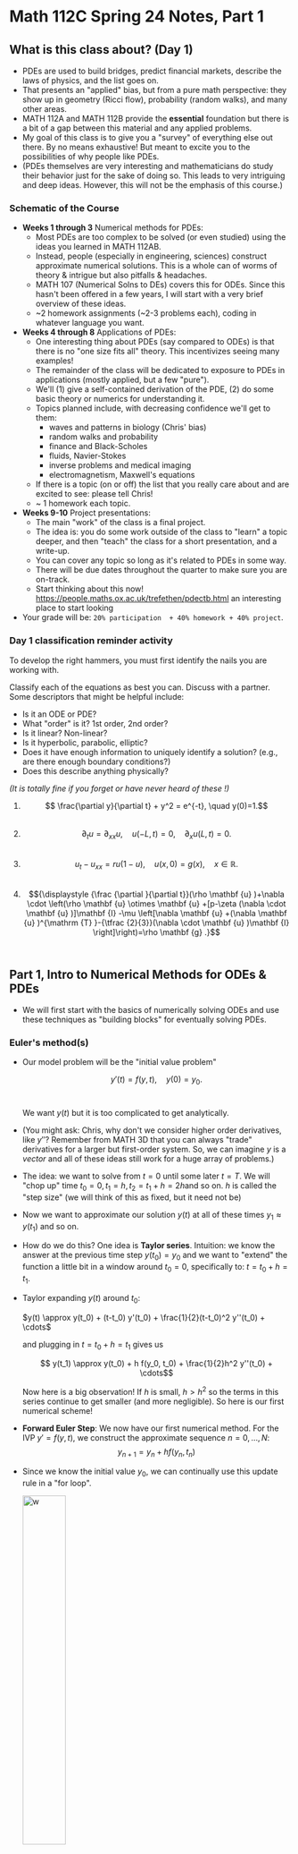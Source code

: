 # Math 112C Spring 24 Notes, Part 1

## What is this class about? (Day 1)

- PDEs are used to build bridges, predict financial markets, describe the laws of physics, and the list goes on. 
- That presents an "applied" bias, but from a pure math perspective: they show up in geometry (Ricci flow), probability (random walks), and many other areas.
- MATH 112A and MATH 112B provide the **essential** foundation but there is a bit of a gap between this material and any applied problems.
- My goal of this class is to give you a "survey" of everything else out there. By no means exhaustive! But meant to excite you to the possibilities of why people like PDEs.
- (PDEs themselves are very interesting and mathematicians do study their behavior just for the sake of doing so. This leads to very intriguing and deep ideas. However, this will not be the emphasis of this course.)

###  Schematic of the Course

- **Weeks 1 through 3** Numerical methods for PDEs: 
  - Most PDEs are too complex to be solved (or even studied) using the ideas you learned in MATH 112AB. 
  - Instead, people (especially in engineering, sciences) construct approximate numerical solutions. This is a whole can of worms of theory & intrigue but also pitfalls & headaches.
  - MATH 107 (Numerical Solns to DEs) covers this for ODEs. Since this hasn't been offered in a few years, I will start with a very brief overview of these ideas. 
  - ~2 homework assignments (~2-3 problems each), coding in whatever language you want. 
- **Weeks 4 through 8** Applications of PDEs:
  - One interesting thing about PDEs (say compared to ODEs) is that there is no "one size fits all" theory. This incentivizes seeing many examples! 
  - The remainder of the class will be dedicated to exposure to PDEs in applications (mostly applied, but a few "pure"). 
  - We'll (1) give a self-contained derivation of the PDE, (2) do some basic theory or numerics for understanding it.
  - Topics planned include, with decreasing confidence we'll get to them:
    - waves and patterns in biology (Chris' bias)
    - random walks and probability
    - finance and Black-Scholes 
    - fluids, Navier-Stokes
    - inverse problems and medical imaging
    - electromagnetism, Maxwell's equations
  - If there is a topic (on or off) the list that you really care about and are excited to see: please tell Chris! 
  - ~ 1 homework each topic. 
- **Weeks 9-10** Project presentations:
  - The main "work" of the class is a final project. 
  - The idea is: you do some work outside of the class to "learn" a topic deeper, and then "teach" the class for a short presentation, and a write-up.
  - You can cover any topic so long as it's related to PDEs in some way.
  - There will be due dates throughout the quarter to make sure you are on-track.
  - Start thinking about this now! https://people.maths.ox.ac.uk/trefethen/pdectb.html an interesting place to start looking 
- Your grade will be: `20% participation  + 40% homework + 40% project`. 

### Day 1 classification reminder activity

To develop the right hammers, you must first identify the nails you are working with. 

Classify each of the equations as best you can. Discuss with a partner. Some descriptors that might be helpful include: 

- Is it an ODE or PDE? 
- What "order" is it? 1st order, 2nd order? 
- Is it linear? Non-linear? 
- Is it hyperbolic, parabolic, elliptic? 
- Does it have enough information to uniquely identify a solution? (e.g., are there enough boundary conditions?)
- Does this describe anything physically?

*(It is totally fine if you forget or have never heard of these !)*

1. $$ \frac{\partial y}{\partial t} + y^2 = e^{-t}, \quad y(0)=1.$$​
2. $$\partial_t u = \partial_{xx} u, \quad  u(-L,t)=0, \quad \partial_x u(L, t) =0.$$​
3. $$u_t - u_{xx} = ru(1-u), \quad u(x,0) = g(x), \quad x \in \mathbb{R}.$$​
4. $${\displaystyle {\frac {\partial }{\partial t}}(\rho \mathbf {u} )+\nabla \cdot \left(\rho \mathbf {u} \otimes \mathbf {u} +[p-\zeta (\nabla \cdot \mathbf {u} )]\mathbf {I} -\mu \left[\nabla \mathbf {u} +(\nabla \mathbf {u} )^{\mathrm {T} }-{\tfrac {2}{3}}(\nabla \cdot \mathbf {u} )\mathbf {I} \right]\right)=\rho \mathbf {g} .}$$​ 

## Part 1, Intro to Numerical Methods for ODEs & PDEs

- We will first start with the basics of numerically solving ODEs and use these techniques as "building blocks" for eventually solving PDEs. 

### Euler's method(s)

- Our model problem will be the "initial value problem" 

  $$ y'(t) = f(y,t), \quad y(0) = y_0.$$​

  We want $y(t)$ but it is too complicated to get analytically.

- (You might ask: Chris, why don't we consider higher order derivatives, like $y''$? Remember from MATH 3D that you can always "trade" derivatives for a larger but first-order system. So, we can imagine $y$ is a *vector* and all of these ideas still work for a huge array of problems.) 

- The idea: we want to solve from $t=0$ until some later $t=T$. We will "chop up" time $t_0=0, t_1= h, t_2 = t_1 + h = 2h$​ and so on.  $h$ is called the "step size" (we will think of this as fixed, but it need not be)

- Now we want to approximate our solution $y(t)$ at all of these times $y_1 \approx y(t_1)$ and so on. 

- How do we do this? One idea is **Taylor series**. Intuition: we know the answer at the previous time step $y(t_0)= y_0$ and we want to "extend" the function a little bit in a window around $t_0=0$, specifically to: $t = t_0+h = t_1$. 

- Taylor expanding $y(t)$ around $t_0$:

  $y(t) \approx y(t_0) + (t-t_0) y'(t_0) + \frac{1}{2}(t-t_0)^2 y''(t_0) + \cdots$​

  and plugging in $t = t_0+h = t_1$ gives us 

  $$ y(t_1) \approx y(t_0) + h f(y_0, t_0) + \frac{1}{2}h^2 y''(t_0) + \cdots$$

  Now here is a big observation! If $h$ is small, $h > h^2$ so the terms in this series continue to get smaller (and more negligible). So here is our first numerical scheme!

- **Forward Euler Step**: We now have our first numerical method. For the IVP $y' = f(y,t)$, we construct the approximate sequence $n=0, \ldots, N$:
  $$
  y_{n+1} = y_n + h f(y_n, t_n)
  $$

- Since we know the initial value $y_0$​, we can continually use this update rule in a "for loop".

  <img src="euler.png" alt="w" style="width:40%;" />

- Just because we *can* do this, doesn't mean we *should*. That is, whenever you approximate something, you should always follow this with asking: *how good of an approximation is this?* 

- Answering these types of questions is a whole field of *numerical analysis* and we will give a taste of it here.

- For now, the "lesson" of this method is that if we have an equation with a derivative in it, we can "approximate" it straightforwardly $$ \frac{d y}{dt} \approx \frac{y_{n+1}-  y_n}{h}. $$​​

- Why? Although I did not derive it this way, note if we take $$ \frac{d y}{dt} \approx \frac{y_{n+1}-  y_n}{h} = f(y_n, t_n)$$ and rearrange, we get exactly the forward Euler. 

- Note this looks almost identical to the limit definition except that this is for a finite $h$, not $\lim_{h\to 0}$​. 

- If we think about deriving forward Euler this way: we use $y_n, t_n$ on the "right hand side" of the ODE. But why? What if we instead use $y_{n+1}$? $$ \frac{y_{n+1}-y_n}{h} =f(y_{n+1},t_{n+1})$$. 

- Rearranging this, we get $y_{n+1} = y_n + h f(y_{n+1},t_{n+1})$. We know all the $t_n$ so this is not a problem.. But now we do not have an explicit update rule for $y_{n+1}$. 

- **Forward** Euler (the first method) is sometimes called **explicit** Euler for this reason. This new method is known as **implicit Euler, or backward Euler**, since it "implicitly" defines the update rule. 

- Why forward/backward? In the first method, we use the "previous" value of $y_n$ to march forward in time. In this version, we need to find $y_{n+1}$ to effectively solve "backward" in time at each step.  

- A nice analogy is right-hand and left-hand Riemann sums you learned about in calculus.

- **Backward Euler method**: 
  $$
  y_{n+1} = y_n + h f(y_{n+1},t_{n+1}).
  $$
  How do we actually solve this? We need a method that can tackle this independently of how annoying $f$ is (possibly non-linear, so we don't just have $Ax=b$​). We have lots of options for solving non-linear systems. One (relatively easy) way is **Newton's Method**.

- Rearrange our equation into $$y_{n+1} - y_n - h f(y_{n+1},t_{n+1}) =0$$ and call this whole equation just $$G(y_{n+1})=0$$. So we want an algorithm for finding a root of $G(y)$. 

- **Newton's Method**: Given a starting guess $\tilde{y}_0$, we construct a **sequence** of $\tilde{y}_m$ values that approximate a root of $G(y)$ by 
  $$
  \tilde{y}_{m+1} = \tilde{y}_m + \frac{G(\tilde{y}_m)}{G'(\tilde{y}_m)}.
  $$

- A very confusing point is that this sequence is different than our ODE solution sequence!! These are just a "fake" sequence that get us closer and closer to solving $G(y) = 0$. In practice, how do we do this? We can take our initial guess as the previous value so $\tilde{y}_0 = y_n$ and run this update rule until our answer does not change much, so $|\tilde{y}_{m+1} - \tilde{y}_m| < \epsilon$ where we pre-specify our desired $\epsilon$. 

- So at this point, I have presented two different possible techniques for numerically solving the same ODE: forward and backward Euler. One of these was much more annoying than the other. 

- Why on Earth would anyone do the a complicated numerical? Is there any way in which it is "better"? This leads to the notion of - how do we quantify the performance of a numerical method? 

- Really there are two facets: "performance" - how "well" does it behave or approximate? And "cost" - usually in terms of computing power, but we can also factor in "human cost", like is this very annoying to program? 

### Error and Stability for Euler Methods

- It is not so easy to come up with a single metric of success for a numerical method for DEs. In fact, we will see there are many options and they capture different ideas.

- Some errors are called “roundoff” or “floating point” - these have to do with how computers store and represent numbers (how does a computer represent $1/3$ with bits $0,1$? ) but we will ignore these

- Instead we want to focus on the error in approximating solutions to DEs

- **Local error** is the error introduced at each step, **global error** is the total accumulated error between the true and approximate solution. A bit esoteric but easier to see concretely in example

- Call $y(t_n)$ the true solution and $y_n$ our approximation, so $y_n \approx y(t_n)$.

- We want to know $E = y(t_n)  - y_n$, or how far off the true solution is from the approximate. This seems hopeless. How do we compute this without knowing the true solution? This is the beauty of numerical analysis.

- Plug in $y(t_n)$ to our update rule supposing we *did* know it, so $$ y_{n+1} = y(t_n) + h f(y(t_n),t_n)$$ note the very important notation! We are not using $y_n$ on the right side, but $y(t_n)$. 

- We also know $f = y’$ so this is $$y_{n+1} = y(t_n)+ h y’(t_n)$$. 

- Next, we can Taylor Series $$ y(t_{n+1}) = y(t_n +h) = y(t_n) + h y’(t_n) + (h^2/2)y''(t_n) + \cdots$$

- How do we put this all together? Back to the error. $E = y(t_{n+1})-y_{n+1}$. This gives us 
  $$
  E = y(t_{n+1}) - y_{n+1} \\
  \approx [y(t_n) + h y'(t_n) + (h^2/2)y''(t_n) + \cdots] - [y(t_n)+hy'(t_n)]\\
  = (h^2/2)y'' + \cdots
  $$

- The cancelation is the key step! This says that if we *knew* our true value exactly, the error introduced at each step (local error) scales with $h^2$. Note the $\cdots$ terms are even smaller because we assume $h$ is small. Therefore, we will say the local error of forward Euler is “order” $h^2$ or $\mathcal{O}(h^2)$ where $\mathcal{O}$ has a precise meaning we won’t get into.

- Why is this useful info? It tells us how the error behaves! If we make $h$ 10x smaller, the error gets approximately 100x smaller. 

- Why not always make a small $h$? If we want to solve $t=[0,T]$ then the number of steps is $N=T/h$, so smaller $h$ means more steps.

- Roughly, if we say local error $\approx kh^2$ and $N \approx T/h$, then a crude calculation argues that **global error** $\approx$ # of steps x error at each step, $= (T/h)(kh^2) \approx \mathcal{O}(h)$.

- That is, the *global* error of forward Euler scales with $h$ or “first order”. Intuitively, the global error should be worse than local error.

- As you might guess, this is pretty much the worst performance we could hope for. To make the error 100x smaller, we need to make $h$ 100x smaller. Ideally we want *higher order* methods, where decreasing $h$ helps us more and more.

- Is this the end of the story? No. 

- Consider the “test problem” $y’ = -3y$ or really any $y’=\lambda y$ with $\lambda <0$​.What should solutions do? Decay!

- **In-class exercise**: Take that ODE with $h=1$ or $h=2$ and try a few forward Euler steps. What happens? 

- If we choose $h$ too large, not only is the approximation “bad”, we don’t even get qualitative agreement.

  <img src="euler_stab.png" style="width:50%;" />



- This suggests we need another idea. This is the notion of **numerical stability**. 
- Let’s go back to our test problem $y’ = \lambda y$ with $\lambda <0$. We know the solution is $y = ce^{\lambda t}$ so solutions should decay. We want our numerical scheme to mimic this.
- What does forward Euler do to our test problem? $y_{n+1} = y_n + h f(y_n, t_n) = y_n + h \lambda y_n = (1+h\lambda) y_n$.
- So $y_0 =  y_0$, $y_1 = (1+\lambda h) y_0$ $y_2 = (1+\lambda h) y_1 = (1+\lambda h)^2 y_0$. Following this pattern $y_n = (1+\lambda h)^n y_0$. 
- Easy to plug in to see weird or nice behavior. $\lambda=-3, h=1$ or $h=1/100$. How to generalize?
-  Geometric series. Convergent if $|1+\lambda h| <1$. 
- For real $\lambda$: $-1 < 1 + \lambda h < 1$, so  $-2 < \lambda h < 0$  and since $\lambda <0$ the right condition doesn’t matter, just $h < -2/\lambda$. This is our stability condition! Forward Euler is *conditionally stable*!
- But $|1+\lambda h|<1$ makes sense even for complex $\lambda$. For instance, $\lambda = - 1 + 3i$ has solutions $y = e^{-t}(\cos 3t + \sin 3t)$ so it should still decay. 
- If we call $z=\lambda h$. What does $|1+z| < 1$ look like in the complex plane? $z= x + iy$. $|z|<1$ is a circle, $|1+z|<1$ is a shifted circle. 
- What about backward Euler? 
- $y_{n+1} = y_n + h f(y_{n+1}, t_{n+1})$ with $y’ = \lambda y$ gives us $y_{n+1} = y_n + h\lambda y_{n+1}$. Rearranging, we’ve got $(1-\lambda h)y_{n+1} = y_n$ so $y_{n+1} = y_n/(1-\lambda h)$. 
- Following the same pattern, $y_n = (1/(1-\lambda h))^n y_0$. So $|1/(1-\lambda h)| < 1$. When does this hold for $\lambda$ real, complex? 
- For real $\lambda$: $1 < |1-\lambda h|$  so $1-\lambda h > 1$ or $1-\lambda h < -1$. Following the first one gives us $- \lambda h > 0$, always true so the second is irrelevant. Therefore, this is always true. **Backward Euler is unconditionally stable**.
- In practice? This means we can be very greedy with big step sizes $h$. 
- For complex $\lambda$: don’t worry about this unless you’re a complex analysis aficionado, but $1<|z|$ is the exterior of a circle, so $1 < |1+z|$ is shifted to the right. But we typically only care about $\Re z <0$ which is completely covered, so we have unconditional stability. 
- What do I want you to take from this? 
- **The fundamental theorem**: consistency + stability <-> convergence
- **consistency** means: local error $\to 0$  as $h \to 0$. roughly, we can make errors as small as you want
- **stability** informally means: your approximate solution does not accumulate errors.
- Roughly: for our numerical method to be “good” - we need small errors AND for these errors to not accumulate and grow out of control.
- Or put another way: consistency says we are well-approximating SOMETHING, and stability says we are approximating the RIGHT thing. Together, we have a GOOD approximation of the RIGHT thing.
- Lots of other numerical approaches for ODEs but for now this will do.
- Both these broad ideas and details of the approaches are helpful for PDEs. 

### Finite differences & PDEs

- There are a few “families” of approaches. 
- We will focus on **finite difference** approaches that basically follow the same “flavor” as the ODE methods we just discussed. These are the easiest to understand and implement, but are challenging on complex geometries.
- Other approaches include **finite elements** – widely used in engineering. Better at strange geometries but mathematically a bit tricky, so we won’t touch. But there are good softwares (COMSOL) that implement these for engineers.
- Finite differences uses a grid. It could be uniform (rectangular), non-uniform, or even some other “mesh”, but uniform rectangular is easiest so we’ll start there.
- **Key idea** replace derivatives by finite $h$ versions, derived by truncating Taylor series.
- We already know a few!
- $\partial_t u \to [u(x,t+k)-u(x,t)]/k$ but this doesn’t need to be only in time, we could also do
- $\partial_x u \to [u(x+h,t)-u(x,t)]/h$. Note that we need to use different symbols for our grid spacing $\Delta x = k$ and $\Delta t =h$. This is pretty common notation.
- These were “forward” differences (because we evaluate at values forward of current $(x,t)$ but we could also do backward $\partial_t u \to [u(x,t)-u(x,t-k)]/k$ 
- Or even centered $\partial_t u \to [u(x, t+k/2) - u(x,t-k/2)]/k$ and this is also reasonable!
- Notation: $\delta_h^f[u]$ is the forward difference with size $h$. We can also call $\delta_h^b[u]$ backward and $\delta_h^c[u]$ centered. 
- How do we derive new finite difference schemes? By combining old!
- **In class activity**: split into 3 groups, each group does one:
  1. $\delta_{h/2}^c[\delta_{h/2}^c[u]]$​​ 
  2. $\delta_{f}^c[\delta_{b}^c[u]]$
  3.  $\delta_{b}^c[\delta_{f}^c[u]]$

- Would we get the same as $\delta_{f}^c[\delta_{f}^c[u]]$? Probably not. This ONLY looks forward. But still a valid approximation!

- All of the 3 I listed give us the same answer, a fundamental approximation called the “center difference scheme for $\partial_{xx}$:
  $$
  \partial_{xx} u \to \frac{u(x+h, t)-2u(x,t)+u(x+h,t)}{h^2}
  $$
  
- So we have stumbled into lots of options for taking derivatives. How do we make sense of these? Typically people describe a finite difference approximation by two quantities:

- **Direction** (forward, back, central) and **order** (local truncation error scales $h^p$ for order $p$​)

- How do we compute order? The recipe is always take $\text{true} - \text{approx}$ and Taylor expand. Leading order is the order.

- For instance, $E = [u(x+h)-u(x)]/h - u’(x)$ Taylor expand, we get $h^{-1}[u + h u’ + (h^2/2)u'' + \cdots - u]   -u’$

- And of course  this leaves us with $hu'' + \cdots$ so this is a **first order method**. Specifically, we would say “first order forward approximation”

- What about $[u(x+h)-u(x-h)]/[2h] - u’$ ? Expand… and you’ll get $h^2$. This is a “second order central” approximation! 

- Higher order is obviously better. note that if we are moving forward in time $x \to t$ then the central scheme requires us to “look into the future” and probably makes our method implicit. We’ll see more of these tradeoffs.

### Finite difference solution to the heat equation

- Let’s solve our first PDE. We now have finite difference approximations as building blocks and we can put them together. 

- Take $\partial_t u =  D\partial_{xx} u$ with $u(x,0)=g(x)$ and $u(0,t)=A$ and $u(L, t)=B$. 

- Most “standard”scheme is **forward in time, centered in space** (FTCS).

- Call $U_i^n$ our grid point so that $U_i^n \approx u(x_i, t_n) = u(nh, tk)$.  

  <img src="grid.png" style="width:50%;" />

  

- Now based on the name (FTCS) we can guess the finite difference approximations. 

- $\partial_t u \to [U^{n+1}_j - U^{n}_j] /k$​ 

- $\partial_{xx} \to [U^{n}_{j+1}-2U_j^n+U_{j-1}^n]/(h^2)$

- Putting this together, we have our first numerical scheme for the heat equation:
  $$
  \frac{U_j^{n+1}-U_j}{k} = D \frac{U_{j+1}^n-2U_j^n+U_{j-1}}{h^2}
  $$

- Now there are many questions we could ask.

  - How do we actually solve this (or program it into a computer)?
  - Did we forget to incorporate any info about our problem in this scheme? (hint, what else do we know?)
  - What is the error of this scheme? (is it consistent?)
  - Is this a stable scheme? (in the ODE sense – if we expect solutions to decay, they actually do)

- Let’s start with the first point. Note we can rearrange this to be
  $$
  U_{j}^{n+1} = U_j^n + \frac{Dk}{h^2}[U_{j+1}^n + U_{j-1}^n-2U_j^n]
  $$

- Now we can march forward in time $n=0, n=1, \ldots$. 

- But what do we start with? Now we need our boundary/initial conditions!

- $u(x,0) = g(x)$ Discretize this so that $g(x_i) = g_i$ and we can take $U_j^n = g_j$. 

- We haven’t touched boundary conditions quite yet… But we will later.

- Next, what about accuracy? Same idea as ODEs. Local truncation error is true - exact and then we Taylor expand. Or a shortcut!
- Just look at numerical scheme. $S(x,t) = \frac{u(x,t+k)-u(x,t)}{k} - \frac{D}{h^2}[u(x+h,t)-2u(x,t)+u(x-h,t)]$​. If our method was exact, $S$​ should be zero. But it’s not, so anything left over is error. 
- Taylor expand, and use PDE, and you’re left with $S(x,t) \sim \alpha k^1 + \beta h^2$ so this method is $\mathcal{O}(k+h^2)$ or “first order in time, second order in space”.
- Stability is much harder. I will do a sketch for intuition here and homework will be doing the “proper” way.
- Roughly our method looks like $\text{new} = (1-(2Dk)/h^2) \text{old}$ or at least that’s roughly how much each $U_i^n$​ gets updated. 
- So $|1 - (2Dk)/h^2|<1$ and rearrange, we get $Dk/h^2<1$​. This is the right intuition. 
- **Smaller $h$ requires smaller $k$**. As in, they are linked now! You can’t just take very large $k$ without sacrificing a spatial penalty for stability. 
- Or put another way, if you want high spatial accuracy, you also have to take small temporal steps. Surprising!

#### Practical aspects of finite differences (on the heat equation)

```matlab
% heat eqn with a for loop
clear all; close all;
% --- Assign physical and mesh parameters
nt=500; nx=20;
D = 0.1; L = 1; tmax = 2; % Diffusion coefficient, domain length and max time
dx = L/(nx-1); dt = tmax/(nt-1);
r = D*dt/dx^2; r2 = 1 - 2*r;
A=0; B=0;
% --- Assign IC and BC. u is initialized to a vector that includes BC
x = linspace(0,L,nx)'; u = sin(pi*x/L);
u(1)=A; u(end)=B;
figure;
% --- Loop over time steps
for k=2:nt
    uold = u; % prepare for next step
    for i=2:nx-1
        u(i) = r*uold(i-1) + r2*uold(i) + r*uold(i+1);
    end
    if mod(k,10) == 0 % plot every 10 frames
        hold on;
        plot(x,u);
        drawnow;
    end
end
```

- Back to solving… On the homework, we have “periodic” boundary conditions, which means that $u(-1,t)=u(1,t)$​. This is like solving the heat equation on a ring.

- In class, we discussed the “easiest” case of Dirichlet boundaries $u(-1,t)=A$ because we can just set $U_0^n=A$ and no need to ever solve for it. 

- I won’t tell you how to implement periodic, but let’s look at another boundary condition. What if we had something like $\partial_x u (0,t)=A$?  This is a little tough because we don’t know what $U_0^n$ is any more. 

- Finite difference! $\frac{U_1^n-U_0^n}{h} = A$, so this says that $U_0^n=hA - U_1^n$. We can just use this as the update rule for $U_0$ rather than the “PDE” update rule from FTCS. 

- For the homework, periodic boundary conditions work a little different… You still want to use the PDE update rule, but for, say, updating $U_0^n$, what is $U_{-1}^n$​?  

- Back to actually programming this. I give some MATLAB code above. But I would say this is a “crude” implementation. In practice, people do not use a “for” loop often to loop over points. Instead, we want to exploit the linearity of this approach to write this as a matrix/vector operation.

- First, note that we can write our PDE update rule in terms of $\lambda$ as $\lambda = Dk/h^2$ and then
  $$
  U_{j}^{n+1} = \lambda U_{j+1}^n + (1-2\lambda) U_{j}^n + U_{j-1}^n
  $$

- Now if we think of each $U^n = [U_j^n] = [U_1^n,U_2^n,\ldots,U_M^n]$, a vector, we can write this as a matrix operation
  $$
  U^{n+1} = \begin{bmatrix}1-2\lambda&\lambda&0&\ldots &0\\\lambda&1-2\lambda&\lambda&\ddots &\vdots \\0&\ddots &\ddots &\ddots &0\\\vdots &&\lambda&1-2\lambda&\lambda\\0&\ldots &0&\lambda&1-2\lambda \end{bmatrix} \begin{bmatrix}U_1^n\\ U_2^n \\  \vdots \\  U_{M-1}^n\end{bmatrix}
  $$

- This is great news! Neglecting boundary conditions, this says we can update all our grid points by the simple matrix multiplication $U^{n+1}=L U^n$​. 

- Note this is called a “tridiagonal matrix”. Why? The $j$th row only has 3 values, which depend on the $j$, $j+1$ and $j-1$ rows. 

- So how do we handle boundaries? Let’s look into $u(0,t)=A$ and $u(L,t)=B$ for now.

- In our discretization, this is simply $$U_1^n = (1-2\lambda)U_1^n + \lambda U_0^n + \lambda U_2^n$$   =$ (1-2\lambda)U_1^n + \lambda A + \lambda U_2^n  $. And similarly, $U_{M-1}^n = (1-2\lambda) U_{m-1}^n + \lambda B+\lambda U_{m-2}^n$​. 

- If you squint at our matrix equation and how it handles these rows, we see all that is missing are these constant values, so we can actually just modify our system to be 
  $$
  U^{n+1} = \begin{bmatrix}1-2\lambda&\lambda&0&\ldots &0\\\lambda&1-2\lambda&\lambda&\ddots &\vdots \\0&\ddots &\ddots &\ddots &0\\\vdots &&\lambda&1-2\lambda&\lambda\\0&\ldots &0&\lambda&1-2\lambda \end{bmatrix} \begin{bmatrix}U_1^n\\ U_2^n \\  \vdots \\  U_{M-1}^n\end{bmatrix} + \begin{bmatrix} \lambda A \\ 0 \\ \vdots \\ 0 \\ \lambda B \end{bmatrix}.
  $$

- And you can easily double check this recovers exactly what we are hoping for. (Try the top row, for instance. )

  ```matlab
  % heat eqn with a matrix
  clear all; close all;
  % --- Assign physical and mesh parameters
  nt=500; nx=20;
  D = 0.1; L = 1; tmax = 2; % Diffusion coefficient, domain length and max time
  dx = L/(nx-1); dt = tmax/(nt-1);
  r = D*dt/dx^2; r2 = 1 - 2*r;
  A=0; B=0;
  % --- Assign IC and BC. u is initialized to a vector that includes BC
  x = linspace(0,L,nx)'; u = sin(pi*x/L);
  u(1)=A; u(end)=B;
  L = r2*diag(ones(nx-2,1),0) + r*diag(ones(nx-3,1),1) + r*diag(ones(nx-3,1),-1);
  disp(L)
  figure;
  % --- Loop over time steps
  for k=2:nt
      uold = u; % prepare for next step
      u_interior = L*uold(2:end-1);
      u = [A; u_interior; B];
      if mod(k,10) == 0 % plot every 10 frames
          hold on;
          plot(x,u);
          drawnow;
      end
  end
  ```

  

- Another option is to “extend” the linear system so that we now include $U_0$ and $U_M$ in the vector of unknowns. But we know it doesn’t change at any time step, so its update rule is quite easy, it’s just $U^{n+1}_0 = U^{n}_0$. So this gives us the new linear system.
  $$
  U^{n+1} = \begin{bmatrix}1&0 &\cdots &\ldots &0\\\lambda&1-2\lambda&\lambda&\ddots &\vdots \\0&\ddots &\ddots &\ddots &0\\\vdots &&\lambda&1-2\lambda&\lambda\\0&\cdots  & \cdots &0&1 \end{bmatrix} \begin{bmatrix}U_0^n \\ U_1^n\\ U_2^n \\  \vdots \\  U_{M-1}^n \\ U_M^n\end{bmatrix}
  $$

- Either method is totally kosher. But you should be skeptical: how well does each generalize? 

- Take for instance, $\partial_x u(0,t)=A$. We saw earlier this boils down to $U_0^n = hA - U_1^n$.  So this means we could take our system to be, just modifying the first row *and* adding
  $$
  U^{n+1} = \begin{bmatrix}0 & -1 &\cdots &\ldots &0\\\lambda&1-2\lambda&\lambda&\ddots &\vdots \\0&\ddots &\ddots &\ddots &0\\\vdots &&\lambda&1-2\lambda&\lambda\\0&\cdots  & \cdots &0&1 \end{bmatrix} \begin{bmatrix}U_0^n \\ U_1^n\\ U_2^n \\  \vdots \\  U_{M-1}^n \\ U_M^n\end{bmatrix} + \begin{bmatrix} hA \\ 0 \\ \vdots \end{bmatrix}.
  $$
  
- So that gives you an idea of how you could solve the heat equation with finite differences. Where do we go from here?

- Some broader notes: we made lots of decisions that could have been adjusted for various consequences.

- For instance, if we chose a different approximation for $\partial_t$ or $\partial_{xx}$ we might be able to improve the “order” of the method (local truncation error), or stability (say, by making an implicit method). I presented the simplest possible thing here. 

- There are also subtleties about how the “order” of the global error. If we choose a very crude approximation to the boundary condition but a very accurate PDE approximation, who wins? Usually the crudest limits everything.

### Finite differences for 2D Poisson

- The heat equation is a nice “model problem” to show off finite differences. I want to briefly show off one more to convey some other technical annoyances that can pop up. 

- Suppose we have the 2D Poisson equation 
  $$
  \nabla^2 u = \nabla \cdot \nabla u = \frac{\partial^2 u}{\partial y^2} + \frac{\partial^2 u}{\partial x^2}=f(x,y), \ \ \ (x,y) \in \Omega=(0,1)\times (0,1),
  $$

- What does this physically represent? One idea is the ‘steady state’ heat being forced by $f(x,y)$. This also shows up a ton in fluids, electromagnetism. 

- $u_{xx}\approx \frac{1}{h^2}(u_{i+1j}-2u_{ij}+u_{i-1j})$  and $u_{yy}\approx \frac{1}{h^2}(u_{ij+1}-2u_{ij}+u_{ij-1}). $

- So putting this together our PDE becomes
  $$
  \begin{equation}-(u_{i-1j}+u_{ij-1}-4u_{ij}+u_{ij+1}+u_{i+1j})=h^2f_{ij} \end{equation}
  $$
  
- How do we do this? 
  $$
  \begin{equation} T=\left(\begin{array}{ccccccc}
  -4&1&0&\cdots & \\
  1&-4&1&0&\\
  0&\ddots &\ddots &\ddots \\
  ..&0&1&-4&1\\
  0 &\cdots&  0&1&-4\\
  \end{array}\right)
  \end{equation}
  $$

- But then there is a question of how we number our grid. “Block diagonal”
  $$
  \begin{equation} A =\left(\begin{array}{ccccccc}
  T&I&0&\cdots & \\
  I&T&I&0&\\
  0&\ddots &\ddots &\ddots \\
  \cdots&0&I&T&I\\
   &\cdots&  0&I&T\\
  \end{array}\right)
  \end{equation}
  $$

- where $I$ is an $N-1 \times N-1$ identity matrix. Where does this come from? Image how we number our grid. 

  <img src="2d_to_1d.png" style="width:80%;" />

  *(Note I think this diagram is a “upside down” but it was the best I could find on the internet)*

- This matrix is often called the “discrete Laplacian” for obvious reasons. The idea can be extended quite generally, even to graphs and other objects. 

- Note here we just have *one* linear system for our unknowns. $LU = F$​. Your whole linear algebra class has been preparing you for this moment! It turns out there are very nice ways to solve this that exploit the tri-diagonal or similar structure. For our class, MATLAB backslash is fine.

- **Broader outlook.** After this part of the class, we now know the rough idea of how to numerically solve basically any PDE. For instance, if I gave you the following: what would you do? $$\partial_t u =  \partial_{xx}u - u^2 + u$$​.

- Something like $(U_j^{n+1}-U_j^n)/k = (U_{j-1}^n - 2U_j^n + U_{j+1}^n)/h^2-{(U_{j}^{n})}^{2}+U_j^n$. 

## Part 2, Reaction-diffusion equations (PDEs in biology)

I am largely taking these ideas from *[Biology in Time and Space: A Partial Differential Equation Modeling Approach](https://www.ams.org/bookstore-getitem/item=amstext-50)*  James P. Keener.

- Before we start: you should try to brainstorm. Are there any phenomena in biology that you think are appropriately modeled by PDEs? What features do they have?
- Typically it is: things changing in *space* and *time*. Often this is physical space, but "space" could also be more abstract, like $x$ could represent a particular set of genes.
- The equations we'll talk about for a week or two are **reaction-diffusion equations**. 
- We already know the diffusion equation (in 1D): $\partial_t u = \partial_{xx}u$. This represents the concentration (density) of some thing (a cell, a molecule) undergoing spatial diffusion. 
- Diffusion on its own its not that interesting. It basically just "fills in" areas of low concentration. That is, concentration flows from low to high.
- Often in biology, things don't just move around - they interact, undergo changes, and other activities. 
- The interplay between motion and these "reactions" are key to understanding life. 
- Generically, we are going to study things that look like $\partial_t u = D\partial_{xx} u + F(u)$. Even though this looks relatively simple, this can display a huge array of exotic behaviors.  Especially interesting cases are when $F$ is non-linear and/or $u$ is actually a vector (so we have multiple coupled PDEs).

### Basic reaction-diffusion equations

- Take for instance, $\partial_t u = D\partial_{xx} u -au $. 
- What does this physically represent? We can write a reaction $U \overset{a}{\to} \varnothing$ to mean a chemical reaction where a molecule "U" becomes "nothing" at rate $a$. This is called "decay" or "death".
- This is linear! We can actually solve this using the methods of 112A and B. Separation of variables (finite domain). Fourier transform (infinite domain). For $u(x,0)=\delta(x)$, you get something like $u(x,t)= \frac{u_0}{\sqrt{4Dt}}\exp(-x^2/(4DT)-a t)$. We can see this spreads out and decays, with $a$​ controls how much it decays.  
- What if we did $\partial_t u = D\partial_{xx} u +au $? This is just birth, $\varnothing \overset{a}{\to} U$ and the solution we can see by flipping the sign $u(x,t)= \frac{u_0}{\sqrt{4Dt}}\exp(-x^2/(4DT)+a t)$. Not very interesting behavior either. Just growth. 
- What can we gain from this lesson? We really need non-linearities for more interesting behavior to happen.
- Plus we know how reproduction happens. It's rarely that something just spontaneously exists, with no infleunce from its surroundings or other things. 

### Fisher-KPP equation

- Fisher, Kolmogorov, Petrovsky, Pisconov. Two independent publications in 1937. 

- The PDE we will study next is
  $$
  \partial_t u = \partial_{xx} u + u - u^2.
  $$

- Where does this come from? Take the ODE for growth with carrying capacity, $u' = ru$ (unbounded growth), and then $u' =ru (1-u/K)$. So as $u\to K$. Always a stable equilibrium.

- In other words, birth "rate" is $r(1-u/k)$. As in, birth rate depends on the rest of the population! This is where non-linearity comes from. "Feedback"

- So how do we get Fisher-KPP? 

- Take $\partial_t u = D\partial_{xx} u  + ru(1-u/k) = D\partial_{xx} + \alpha u - \beta u^2$. We could study this but it's messy. Call $v=(\beta/\alpha)u$ $\tau = \alpha t$ and $y = \sqrt{\alpha/D} x$.

- You can check $\alpha$ must have units of time. So $y,\tau$ are unitless. This process is called "non-dimensionalization".

- Mechanically, it's easy $\partial u /\partial t = (\partial u /\partial\tau)(\partial \tau / \partial_t) =\alpha \partial_\tau u $​. 

- And by this $\partial_{xx}u = (\alpha/D)\partial_{yy}u$. 

- So plugging this all together, we get $(\alpha/\beta)\partial_\tau u $$= (\alpha/\beta)\partial_{yy}u +$$ (\alpha/\beta)u-(\beta/\alpha)^2u^2$ and of course this is just $\partial_\tau v = \partial_{yy}v + v - v^2$. But since we are lazy we will go back to writing $x,t, u$​.  

- Here is another derivation, from epidemiology. 

- $S + I \overset{\alpha}{\to} SI$. "SI" model for infectious disease. In this model, everyone is either succeptible or infected. (No recovered, dead, etc).
  $$
  \partial_t s = D_s \partial_{xx}s -\alpha si \\
  \partial_t i = D_i \partial_{xx}i +\alpha si.
  $$

- But note, this has a "conservation law". Since the whole population is conserved, $i+s = s_0$, so $s=s_0-i$. 

- Plug this in: $\partial_t i = D_i \partial_{xx} i + \alpha i (s_0-i)$. 

- The constants are a little different but this is exactly Fisher KPP! 

- So we should think about this as a "growing population" that is limited by some resource. 

- What behavior do we expect from this? What does diffusion do? Spreads out slowly. Is that what the population does? No! Traveling waves from diffusion. Surprising!

  <img src="fisher_kpp.jpg" alt="fisher_kpp" style="width:44%;" />

- How fast is the wave moving? Leads to very interesting math. Coming up next!

### Wave speed in Fisher-KPP

- I am choosing this example to spend a bit more time on because I think it’s “classical” and beautiful, not necessarily the most important topic in PDEs.

- In general, we are left with the feeling of surprise that a diffusion equation can have traveling waves. 

- It might physically represent how quickly a tumor is spreading, or an invasive species is invading.

- There are many reasons we want to know the speed. 

- Take the parameters $\partial_t u = \partial_{xx}u - u^2 + u$. 

- Guess a traveling wave solution $U(z)$, where $z=x-ct$  We don’t know the speed $c$​ yet but we get by noting that $\partial_t u = \partial_z u  \cdot \partial_t z = -c \partial_z U$ and similar for the $x$ derivative 
  $$
  \frac{d^2U}{dz^2} + c \frac{dU}{dz} + U(1-U) = 0.
  $$

- In other words, we have transformed our PDE problem into an ODE problem.

- 2nd order. Let’s do the trick to turn into 1st order. Call $V=cU’$ then our system becomes 
  $$
  V' = - c[V+U(1-U)], \qquad U' = V/C.
  $$

- How did you study non-linear ODEs (in 3D, 113, etc)? “Nullclines” – set both ODEs to zero. Find where these curves intersect. 

- The first nullcline is easy. For $U’=0$ we just get $V=0$. 

- The second is tougher. $V’=0$ means $V+U(1-U)=0$. Or $V=-U(1-U)$. A quadratic! With zeros through $U=0$ and $U=1$. 

- If we call $U’=f(U,V), V’=g(U,V)$ We just found the nullclines by setting $0=f(U,V)$ and $0=g(U,V)$. Now we find their stability by the Jacobian
  $$
  J(U,V) = \begin{bmatrix} \partial_U f & \partial_V f\\ \partial_U g & \partial_V g\end{bmatrix} = \begin{bmatrix} 0 & -1/c\\ c(1-2U) & -c \end{bmatrix}.
  $$
  
- The eigenvalues of this matrix satisfy $\lambda^2 + c\lambda + 1-2U =0$ so 

  $$\lambda = -\frac{c}{2}\pm \frac{1}{2}\sqrt{c^2-4(1-2U)}$$. 

- At $U=1$ $c^2-4(1-2U)= c^2+2$. So we have one positive, one negative eigenvalue, a saddle.

- At $U=0$ $\lambda=-c/2 \pm (1/2)\sqrt{c^2-4}$. If $c^2>4$ we have two negative eigenvalues (stable) and if $c^2<4$ we have complex eigenvalues.

- Therefore we see $c=2$​ is the “critical” wave speed! 

- Computing the “actual” wave speed is more challenging, but this is still very informative. 

  <img src="kpp_phase.png" alt="" style="width:80%;" />

  

### (Turing) Pattern Formation 

- “Inventor” of this theory was Alan Turing – Benedict Cumberbatch from Imitation Game. 

- Big question: how does nature form patterns? Leopard spots. Zebra stripes. Sea shell swirls.

- His idea: the thing we are pursuing is a “diffusion driven instability” – a pattern caused by diffusion. This was a shocking idea because diffusion was thought to have a “stabilizing” effect – it smooths out any spatial structures! 

- The idea itself gives us a concrete recipe to look for the conditions: model without diffusion -> stable, model with diffusion -> unstable behavior. 

- The first observation: one species is not enough!

- Consider $\partial_t u = D \partial_{xx} u + F(u)$. Call $u_0$ the value that $f(u_0)=0$. Now we want to “perturb” this state, so take $u(x,t) = u_0 +  \tilde{u}(x,t)$​. 

- You can think of the perturbation as a little tiny poke in space. If we have instability: this should grow.

- What is the behavior of $\tilde{u}$? Plug in, and we get $\partial_t \tilde{u} = D \partial_{xx}\tilde{u} + f(u_0 +  \tilde{u})$ 

- But if $\tilde{u}$ is tiny, then we can Taylor expand and we get $f(u_0 +  \tilde{u}) \approx f(u_0) + \tilde{u}f’(u_0)$ and now our PDE becomes
  $$
  \partial_t \tilde{u} = D\partial_{xx}u + \tilde{u} \underbrace{f'(u_0)}_{\alpha}
  $$

- This procedure is called “linearizing” around the steady state, because we get a linear reaction term. We already know the behavior of this PDE. If $\alpha>0$ it grows, if $\alpha<0$ it decays. Independent of $D$. This is not what we want!

- Therefore, we need 2 species. 
  $$
  \partial_t u &= D_u \partial_{xx}u + f(u,v)\\
  \partial_t v &= D_v \partial_{xx}v + g(u,v).
  $$

- We’ll call the steady-state (spatially uniform) $f(u_0,v_0)=0$ and $g(u_0,v_0)=0$​. 

- Same idea. We’ll do a perturbation around this spatially uniform state. So take $u(x,t) = u_0 + \tilde{u}(x,t)$ and $v(x,t)=v_0+\tilde{v}(x,t)$​ . 

- Following the same linearization idea , we get 
  $$
  \partial_t \begin{bmatrix} \tilde{u} \\ \tilde{v} \end{bmatrix} = \begin{bmatrix} D_u \partial_{xx} \tilde{u} \\ D_v \partial_{xx} \tilde{v}  \end{bmatrix} + \begin{bmatrix} \partial_u f(u_0,v_0) & \partial_v f(u_0,v_0)\\ \partial_u g(u_0,v_0) & \partial_v g(u_0,v_0)\end{bmatrix}\begin{bmatrix}\tilde{u}\\ \tilde{v}\end{bmatrix}.
  $$

- The Jacobian matrix shows up again! 

- If $D_u$, $D_v$=0 this is just an ODE system. 

- We can compute the eigenvalues of $J$. But there is a cute trick relating the trace and determinant. Notaby, $T=\operatorname{tr} J = f_u + g_v$ and $D= \det J = f_u g_v - f_v g_u$​. Then the eigenvalues are $\lambda = (1/2)(T\pm\sqrt{T-4D})$. 

- We need these to be stable, so we want the real part of our roots to be negative. 

- This boils down to $T<0$ and $D >0$. Or more concretely, $f_u + g_v <0 $ and $f_u g_v - f_v g_u>0$​. This is a requirement for there to be stability without diffusion! A key ingredient for patterns. 

- Now we remember the other half: we want *instability* with diffusion. Let’s take the “ansatz” (a name for an educated guess) for our perturbation: 
  $$
  \begin{bmatrix} \tilde{u}(x,t) \\ \tilde{v}(x,t) \end{bmatrix} = \begin{bmatrix}\alpha \\ \beta\end{bmatrix} e^{\lambda t} e^{ikx}
  $$

- Why this form? Remember this is like Homework 2 stability (of a numerical method). We know $e^{ikx}$ are basically sines/cosines that showed up everywhere in 112A/B. This tells us whether a particular sine/cosine will grow or shrink. 

- Plugging this in, we get the equation
  $$
  \partial_t \begin{bmatrix} \tilde{u}(x,t) \\ \tilde{v}(x,t) \end{bmatrix} =  \begin{bmatrix}f_u - k^2 D_u & f_v \\ g_u & g_v - k^2 D_v \end{bmatrix} \begin{bmatrix} \tilde{u}(x,t) \\ \tilde{v}(x,t) \end{bmatrix}
  $$

- Again, we have “linearized”! A very powerful idea. But we see the role of space now: the $k^2$ terms are new compared to the ODE. 

- We want *instability* so we want the real part of the eigenvalues to be positive. That means $\det H <0$ (where $H$ is that matrix), so
  $$
  D_u D_v k^4 -(D_v f_u + g_v D_u)k^2 + \det J <0
  $$

- We need this condition to be true for *all* $k$. So we can study the worst case scenario. When is the left hand side the biggest? Let’s maximize it!

- $\frac{d}{dk} \det H$ and then set this $=0$ gives us $k_*^2 = \frac{D_v f_u + D_u g_v}{2D_uD_v}$​. Plug this back into our condition and we get 
  $$
  -(D_v f_u + D_u g_v)^2 + 4D_u D_v \det J <0.
  $$

- And that’s it! That is some condition for diffusion-driven instability. In total, we found these three conditions, all evaluated at the steady state $u_0, v_0$ where $f(u_0,v_0)=0$ and $g(u_0,v_0)=0$. 

  - $-(D_v f_u + D_u g_v)^2 + 4D_u D_v \det J <0.$
  - $f_u + g_v <0$
  - $f_ug_v-f_vg_u>0$ 

- These are very hard to interpret!

- If we take $f_u <0$ then this forces $g_v>0$ and $f_u+g_v <0$ means that it requires $D_u > D_v$. 

- Importantly, $v$ must be “localized” (small diffusion coefficient) and $u$ must be long-range (large diffusion coefficient). That is, without $v$, $f_u<0$ means that $u$ stabilizes itself, whereas the condition $g_v>0$ means that $v$ is unstable. So one could say $u$ is the stabilizer of $v$. So in this case $v$ is the “activator” and $u$ is the “inhibitor”. 

- This would basically be impossible to guess without the math!

- As a specific example, take the **Gray-Scott** model. There are three reactions: 

  - A “feed” reaction where $V$  particles are added at a constant rate $a$ that “replenishes” when the concentration is low, so this term is $a(1-v)$. If $v$ gets close to $1$ , then we add nothing. As $v$ gets low, we add more. 
  - A “death” reaction where $U \to^b \varnothing$ at a rate proportional to the concentration, so we remove $u$ at rate $-(b+a)u$, where $b$ is the “excess” kill rate beyond the rate $a$ that it is being removed at.  
  - An “autocatalysis” reaction $V + 2U\to 3U$ (at rate 1), that means $U$ uses $V$ to make more of itself.

- This gives us the system 
  $$
  \partial_t u &= D_u \partial_{xx}u + vu^2 - (b+a)u\\
  \partial_t v &= D_v \partial_{xx}v - uv^2 + a(1-v).
  $$

- https://visualpde.com/nonlinear-physics/gray-scott.html Play around with this! 

- Now we can ask, does this satisfy the conditions of a Turing pattern?

- It’s messy but straightforward. First we find the steady-states by setting
  $$
  0 = v_0 u_0^2 - (b+a)u_0 \\
  0 = -v_0 u_0^2 + a(1-v_0)
  $$

- This actually has three equilibria. The first is $[u_0,v_0]=[0,1]$ but that isn’t that interesting. The other two are more complicated but sometimes are not even valid solutions (try to plug in numbers and you’ll see you get complex values). For the sake of illustration, let’s just choose the simple steady state. See Keener book for further discussion on which is more appropriate to choose. 

- Now we compute the derivatives $f_u, g_v$ etc and plug in these values and check the conditions.

- The first condition $f_u+g_v<0$ is obvious since $a>0$ and $b>0$. The next condition, $-(D_v f_u + D_u g_v)^2 + 4D_u D_v \det J <0$ is definitely less obvious but it’s something we can evaluate and that is good enough for the homework. 


### Outlook

- Although we have shown the conditions for a “Turing instability” - we have said really nothing about the pattern itself. It’s possible to do this, but outside the scope of our class.
- More broadly, we have looked at only a few examples of PDEs in biology but there are many more, ranging from molecular scale to ecological. 
- Some people will do projects on these, so we’ll stop here and move on to another topic. 

## Part 3: Random walks, probability-related PDEs

- The next part of the class is about how PDEs show up in the study of other mathematical areas too. 
- In this part, I’ll give an introduction to how PDEs arise from random walks, and more broadly, “stochastic differential equations.”
- This is also a very deep subject so our coverage will be superficial, but I want to convey that the PDE formulations are actually useful for understanding these probabilistic objects.

### Limit of a simple random walk

- Imagine we are a “random walker” – a model for randomly moving objects. Again, this could be physical movement , or something more abstract like how evolution randomly wiggles around genotypes.

- Take our values to be on a “lattice” or a grid, with spacing $h$. That is, our particle can be at $\ldots, -2h, h, 0, h, 2h,\ldots$ 

- Every time $\tau$, we take a step (or not). There are a few possibilities for how we decide this (and might get different answers), but I think the easiest one we could do is something like:

  - With probability $1/4$ we take a step to the left
  - With probability $1/4$ we take a step to the right
  - With probability $1/2$ we stay put.

- This is a random “stochastic” process. Every time we do a simulation (generate a “path”), we get a different answer. 

- How do we characterize the behavior of this process? We could do many simulations (this is the “pathwise” view), or try to characterize how likely it is that we see some particular outcome. 

- Focusing on the latter for now: call $p(x,t)$ the probability our particle is at position $x$ at time $t$. Can we write down an equation for this? Yes, by simple bookkeeping. 
  $$
  p(x,t + \tau) = \frac{1}{2}p(x,t) + \frac{1}{4}p(x-h,t) + \frac{1}{4}p(x+h,t).
  $$

- Where did this come from? If our particle is at position $x$ at the next time, there are really only three ways it could have gotten there. We account for all of them.

- You could try to solve this equation (a “difference equation”), but there is a special circumstance that relates to our PDE class. 

- Imagine that we now move very often, so $\tau$ is small and $h$ is also very small, so the grid becomes very fine. We aren’t quite yet specifying how quickly each of these gets small, but we’ll do that later. 

- For now, if I say something is small, you should think: Taylor series.

- Taylor expanding everything,  we get a very familiar object:
  $$
  p(x,t+\tau) \approx p(x,t) + \tau \partial_t p + \mathcal{O}(\tau^2)\\
  \frac{1}{2}p(x,t) + \frac{1}{4}p(x-h,t) + \frac{1}{4}p(x+h,t) \approx \frac{1}{2}p\\\ +\frac{1}{4}(p + h\partial_x p +  (h^2/2)\partial_{xx}p + \mathcal{O}(h^3)) \\
  + \frac{1}{4}(p - h\partial_x p + (h^2/2)\partial_{xx}p-  \mathcal{O}(h^3))
  $$

- After some cancellation, what are we left with?
  $$
  \tau \partial_t p = \frac{h^2}{2}\partial_{xx} p + \mathcal{O}(\tau^2) + \mathcal{O}(h^4).
  $$
  And we rearrange to get
  $$
  \partial_t p = \frac{h^2}{2\tau}\partial_{xx} p + \mathcal{O}(\tau) + \mathcal{O}(h^4/\tau).
  $$
  And now we have a very familiar looking object. The diffusion equation!

- In fact, this give us a “microscopic” interpretation of the diffusion coefficient $D=h^2/(2\tau)$​. 

- Note the technical subtle point that if $h^2 \to 0$ much faster than $\tau$ then this goes to 0. That says: if we made the grid VERY fine and do not hop “fast enough” to compensate, it looks like we do not move at all. 

- In summary: we have found that the simple random walk can be described by the familiar diffusion equation. What is the initial condition? $p(x,0) = \delta(x)$. That is, all of the probability is at $x=0$​ initially, and then spreads out.

- The solution to this PDE is of course, from 112A/B: 
  $$
  p(x,t) = \frac{1}{\sqrt{4 \pi D t}}e^{-x^2/(4Dt)}.
  $$
  As in, a Gaussian distribution that spreads out over time. 

- **Homework exercise: **re-derive the equation but now take an *asymmetric* random walk, where the probability of going to the right is greater than the left. Pick any values you want for it. You could keep it general, $p_L, p_\mathrm{stay}, p_R$​ so long as they sum to 1. 

- Why is this a useful framework to think about things? 

- We could write the random walk as $X(n) = \sum_{i=1}^{n}X_i$. Each $X_i =1$ with probability $1/2$ or $-1$ with probability $1/2$. These are “random variables”. Then $X(n)$ is also a random variable.

- What if we wanted to know something like… How far have we moved, on average? $\langle X(n)\rangle$ the average, or you would have maybe written this as $E[X(n)]$ in your probability class. We need to know probability stuff to calculate this. (Actually not so bad for this example but imagine instead the hopping probabilities depended on $X$, then things would be messy!)

- Instead, we can study random processes in the “PDE” description and basically know no probability at all! (physicists do this a lot)

- The average position at time $t$ is simply $\langle x(t) \rangle = \int_{-\infty}^{\infty} x p(x,t) \mathrm{d}x$.  That’s just the definition of average for a probability density $p(x,t)$. I will call this quantity $m(t)$ for the “mean”. 

- Now if we go back to our PDE, multiply by $x$ and integrate:
  $$
  \int x \partial_t p , \mathrm{d} x = D \int x \partial_{xx}p \, \mathrm{d} x
  $$

- How do we handle the left term? Move the $\partial_t$ outside and get $\partial_t \int x p dx = \partial_t m(t)$. 

- What about the right term? Integrate by parts!
  $$
  \int x\partial_{xx} p \mathrm{d}x = [x \partial_x p]_{-\infty}^{\infty} - \int\partial_{x}p \mathrm{d}x.
  $$

- The only way the first term is finite is if $\partial_x p \to 0$ as $x \to \pm \infty$, so let’s just decide that. The second term becomes $p(-\infty) -  p(\infty)$ but we also expect these to go to zero, so the whole thing goes to zero and we’re left with 
  $$
  \partial_t m = 0.
  $$

- This says $m(t) = C$ or $\langle x(t) \rangle = 0$ .The mean is constant! What constant in particular? If $p(x,0)=\delta(x)$ we can integrate this and get $m(0) = \int x \delta(x) \mathrm{d}x = 0$. This makes intuitive sense. Since we randomly move symmetrically, we do not go anywhere on average. We got all of this from the PDE (and didn’t even need to solve it!)

- What about the spread about the mean? Note the “variance” is $\langle [x(t) - m(t) ]^2 \rangle = \langle x(t)^2 \rangle - m(t)^2 $$ = \langle x(t)^2 \rangle$​. 

- We can compute this in the same way! Multiply both sides of our PDE by $x^2$ and integrate.
  $$
  \int  x^2 \partial_t p = D\int x^2 \partial_{xx}p \,  \mathrm{d}x
  $$
  and integrate by parts (twice, actually). 

- If I call $v(t) =\langle x(t)^2\rangle$ , we eventually  get $\partial_t v(t) = 2D$ by using the fact that $\int p \mathrm{d}x = 1$​ .

- This has solution, noting that $v(0)=0$ (check yourself!) 
  $$
  v(t) = \langle x^2(t) \rangle = 2Dt.
  $$

- This is a famous feature about random walks! The “mean squared displacement” grows *linearly* with time. 

- This says, over longer timespans, things “spread out” more, in this very particular way. 

- Random walks are a huge field and I have just presented a very simple example of one. Ultimately I just want you to take the point that: **random processes can be understood from the PDE perspective by thinking about how probability “moves” around**.

### Brownian motion, stochastic differential equations, Fokker-Planck (very briefly)

- In the previous section, we wrote down a “discrete time, discrete space” random walk, and then wrote down the “master equation” and took a limit as the steps and spacing became small in a particular way. 

- Interpreting the PDE in this limit is easy (we got diffusion) but what if we wanted to go back to the random (pathwise) description. What is this object? We can’t really simulate it on a computer because we can’t set $\tau=0$ and $h=0$. 

- The resulting object is a random process called **Brownian motion** to physicsts, **Wiener process** to mathematicians. Arguably the most fundamental process in stochastic processes. 

- History: Lucretius (60 BC) remarked how dust moves randomly. Robert Brown in 1827 realized that lifeless pollen moved around in water because of bumping into water molecules. Einstein wrote down the math, derived the diffusion equation basically the same way we did. Norbert Wiener added a lot of rigor and precision to Einstein’s math. 

- Brownian motion is a *continuous time, continuous position* process (although non-differentiable).

- I’ll call it $B_t$ (because I was raised by wolves/physicists), but mathematicians will write $W_t$ . It is characterized by:

  - $B_0= 0$ 
  - $B_t$ has independent increments, and specifically they satisfy $B_t - B_s = \mathcal{N}(0,D(t-s))$​ 

- Note that $\mathcal{N}$ is the “normal” distribution, the standard Gaussian bell curve. 

- This makes sense! Independent increments says the past does not influence our next move. And then how should we move? Nowhere on average, but we move some little amount based on the normal distribution. 

- Brownian motion is easy to simulate! Use Euler’s method. 

- Take $t_0, t_1 = t_0 + \Delta t$, etc. Fixed time step. Then, the algorithm for simulating Brownian motion at these fixed times, $B_0, B_1, \ldots$  is as follows:
  $$ { }
  B_{n+1}= B_n + \sqrt{2D(\Delta t)} \cdot \texttt{randn}
  $$

- What does this say? It says to do an “increment”, randomly draw from a normal distribution (with the right variance) and add that as the step. 

-  From these definitions, you can show properties like $\langle B(t) \rangle =0$ and $\langle B(t)^2\rangle = 2Dt$ or you can write down the diffusion PDE and show it from there.

- One of Einstein’s contributions was to identify what $D$ is, from a physical perspective. He found that $D = k_B T/\zeta$, where $\zeta$ is the “viscosity” or how crowded the liquid is (think honey vs. water), $k_B$ is “Boltzmann’s constant”, a famous physics constant, and $T$​ is temperature.

- Brownian motion is incredibly rich on its own. You should talk more about it in Math 140C? 

- But I want to point out that Brownian motion is one example of a random motion, and more generally we can add “drift” or make the noise more general.

- If $X_t$ is a generic stochastic process, we can call Brownian motion a special case where $$ d X_t = \sqrt{2D} B_t$$

- Much more generally, a stochastic differential equation can take the form 
  $$
  dX_t = \mu(X_t, t) \,dt + \sqrt{2D(X_t,t)} \,dB_t
  $$

- So Brownian motion is the case where $\sigma$ does not depend on $X_t$ or $t$ and $\mu=0$. What is $\mu$? Well if $D =0 $ then  we have $d X_t = \mu(X_t, t) dt$. This is just an ODE! This part is called the “drift” and is a “non-random” part. 

- Why do I mention all of this? The analog of the diffusion equation for this process is called **The Fokker-Planck equation** 
  $$
  \frac{\partial}{\partial t} p(x, t) = -\frac{\partial}{\partial x}\left[\mu(x, t) p(x, t)\right] + \frac{\partial^2}{\partial x^2}\left[D(x, t) p(x, t)\right]
  $$

- You can see how this roughly intuits to your PDE intuition: $\mu$ is like an “advection” term that moves particles at a veloicty and $D$ is a diffusion term.

### Ornstein-Uhlenbeck Process

- As a concrete example, take $\mu(X_t,t) = -kX_t$ and $D(X_t,t)= D$, so we have 
  $$
  d X_t = -kX_t + \sqrt{2D} dB_t,
  $$
  or in Fokker-Planck form, equivalently,
  $$
  \partial_tp = -\partial_x\{(-kx)p\}+D\partial_{xx}p.
  $$

- This is not so scary of a PDE!

- In fact, if we look at steady state $\partial_t =0$, we find the solution is 
  $$
  p_{ss}(x) = \sqrt{k/(2\pi D)} e^{-2kx^2/D}.
  $$

- So does this differ from Brownian motion in the long term? It doesn’t continue to spread out. It concentrates around $x=0$. It is sometimes called a “restoring force”. 

- What would ODE solutions do? $x’(t) = -kx$. They just decay to 0. These solutions wiggle around those solutions. 
### Beyond

- Since this is not a stochastics class I do not want to spend more time on this but I hope you are at least intrigued. 

- The punchline is: **there are really interesting “stochastic” differential equations with very rich behavior, and the connection to our class is: we can understand them by writing down a Fokker-Planck equation (which is the generalization of the diffusion equation)**

- As a final note, you can get really interesting behavior from these systems.

- Take for instance, $x’(t) = V’(x)$ where $V(x) = \frac{1}{4}x^4 -x^2$.  This can be thought of as a ball rolling around in a potential energy landscape with $V(x)$​. You’ll note there are two stable equilibria! An ODE solution would just get stuck in one. 

  <img src="potentialwell_1.jpg" style="width:80%;" />

- Instead, when we add noise, so 

  $$ dX_t = V’(x)dt + \sigma d B_t$$

  we see that the system randomly switches between the two stable equilibria! 

  <img src="potentialwell_2.jpg" style="width:50%;" />



- This is called  “bistable” switch, and is a fundamental phenomena for physics, biology. We could calculate stuff like: what average is the time to switch? What fraction of time does it spend in one state or another? All from the PDE! PDEs are very useful in studying random behavior!

## Part 4: Black-Scholes and financial PDEs

- One area that SDEs saw heavy historical use was finance. I do not want to go much into this, but since a Nobel prize was won for a PDE, I figure it is worth covering in our class. 

### Ito’s Lemma

  

- There is a key technical hang up that I want to address now and use with later. 

- When you have a non-random process, you have the chain rule from calculus. It might look something like, for $f(x,t)$:  $$df (x,t) = (\partial_t f) dt + (\partial_x f) d x$$​. 

- Unfortunately for stochastic processes, the traditional chain rule fails. The “stochastic chain rule” is instead “Ito’s Lemma”. It is pretty technical and I don’t want to get into the “why” but you have enough background now to at least understand the statement.

- **Ito’s Lemma**: Suppose $X_t$ satisfies the SDE $dX_t = \mu(X_t,t) dt + \sigma(X_t,t) d B_t$. Then, the transformed process $Y_t = f(X_t,t)$ (so imagine something like, $Y_t = \log X_t -t$) satisfies the SDE:
  $$
  d Y_t = \left( \partial_t f + \mu \partial_x f + \frac{\sigma^2}{2} \partial_{xx}f  \right)dt + \sigma (\partial_x f) d B_t.
  $$

- For example, take $Y_t = e^{X_t}$ then we have $\partial_t f =0$, $\partial_x f = e^{X_t}  = Y_t$ and $\partial_{xx} f= e^{X_t}=Y_t$. So plugging this in gives us $dY_t = (\mu Y_t + (\sigma^2/2)Y_t)dt + \sigma Y_t dB_t$. This means the corresponding Fokker-Planck equation for $p(y,t)$ is $\partial_t p = -\partial_y \{(\mu y + y\sigma^2/2)p\} + (\sigma^2 y^2)/2 \partial_{yy}p$.   

- Don’t feel too stressed by this. We’ll just use it later so I wanted to state it now while the SDEs were recently introduced. Now, a little bit of finance.

### Options pricing

- “Derivatives” are effectively betting on another asset. e.g., I want to bet on the price of milk in X months

- “Options” are the **right** to buy (“strike”) at time $T$ at price $k$ and sell it right away for a profit. 

- An “American option” is one where you can buy at any time $t \leq T$. 

- Payoff = $S_T-k$ if $S_T>k$ or $0$ otherwise, which we can write $\max\{S_T-k,0\}$​. 

- How much is this contract “worth”? This is of course tied to what we believe the asset price $S_T$ will be. This has uncertainty so we want to model it in a way that reflects that.

- A “risk free” asset would satisfy $ds = \mu S \, dt$ or $s(t) = s(0)e^{\mu t}$ . This is risk free because we can predict the price exactly and it goes up or down depending on $\mu$. 

- There is uncertainty… So we should use an SDE instead. Let’s take:

  $$d S_t =  \mu S_t dt + S_t\sigma d B_t$$. 

- We see $\mu$ has the same interpretation but now there is noise called “volatility.” Intuitively, if $S_t$ is larger, the amount of volatility should go up too, so the overall noise scales $\propto \sigma S_t$​​. 

- We know the Fokker-Planck PDE for this price would be $\partial_t p (s,t) = -\partial_s \{ (\mu s )p\} + \frac{(\sigma s)^2}{2} \partial_{ss}p$​.  Ugly, but we could solve it using finite differences. 

- We also assume there is an “interest rate” $r$ such that if we invested 1 dollar at time 0, then it would be worth $R_t = e^{rt}$ at time $t$. 

- However, we aren’t interested in the asset itself, but the option!

- Call $V(S,t)$ the *value* of the option. We don’t know this yet, but it’s the ultimate goal of what we want to compute. 

- To make progress, we now use Ito’s lemma!  
  $$
  dV = [\mu S (\partial_s V) + \partial_t V +  \frac{(\sigma S)^2}{2} \partial_{ss}V] dt + \sigma S (\partial_s V) d B_t$
  $$

- Now we need to introduce some finance jargon. We want a “self-financing” portfolio. This is a “trading strategy”, where we hold $x_t$ units of cash and $y_t$ units of the stock, so the total value is 

  $$P_t = x_t R_t + y_t S_t.$$

- Of course we can take some derivatives of this and get $d P_t = x_t dR_t + y_t dS_t$ and we know everything here, finding 
  $$
  dP_t = (rx_t R_t + y_t \mu  S_t)dt + y_t \sigma S_t d B_t.
  $$

- Now we want to enforce that our portfolio is “self financing. Squint at the two numbered equations. From this, we find 
  $$
  y_t = \partial_s V, \qquad r x_t R_t = \partial_t V + \frac{(\sigma S)^2}{2} \partial_{ss} V
  $$

- Elaborating a bit: we want the strategy to replicate the value of the option. Any gains or losses on the portfolio are entirely due to gains or losses in the underlying assets, not due to changes in $x_t$ or $y_t$. 

- With these choices, if $V_0=P_0$ then $V_t=P_t$ for all times. So if we substitute everything back into the $P_t$​ equation, we finally get the **Black-Scholes PDE**

  $$
  0 = \partial_t V + \frac{\sigma^2}{2} s^2 \partial_{ss}V + rs \partial_s V - rV.
  $$

- As a reminder, $r$ is the risk-free interest rate, $\sigma$ is the volatility of the asset, $V$ is the value of the derivative and $s$ is the value of the underlying asset. 

- We need boundary conditions!

- $V(0,t) =0$ since if $s=0$ then $V=0$

- Also $V(s,t) \to s-k$ as $s\to \infty$ because this must serve as an “upper bound” for the value.

- Lastly, we have $V(s,T) = \max\{s-k,0\}$ where $k$ is the strike price. This is a “terminal” condition, which is a bit different than most “initial” conditions we see. 

- Amazingly enough, this PDE can actually be solved analytically using a cute change of variables:
  $$
  \tau = (\sigma^2/2)(T-t), \quad x = \ln(s/k), \quad V = ku(x,\tau), \quad k=(2r)/\sigma^2.
  $$
  and then the PDE becomes 
  $$
  u_\tau = u_{xx} + (k-1)u_x - ku
  $$
  This is almost a PDE we can solve… 

- Another change of variables! Take $w(x,\tau) = e^{ax+b\tau}u(x,\tau)$ where $a = 1-k/2$ and $b= -(k+1)^2/4$ and finally we get the $w_\tau = w_{xx}$ on the interval $\tau \in [0, T\sigma^2/2]$. A diffusion equation! We know how to solve this.

- After the dust settles, the boundary conditions end up being $w(x,0) = \max\{e^{(k+1)x/2} - e^{(k-1)x/2},0\}$, and $w(x,\tau) \to 0 $ as $x\to \pm \infty$​. Solved with the Fourier transform. 

- And finally, we get the **Black-Scholes formula**:
  $$
  V(s,t) = s N(d_1 )- ke^{-rT}N(d_2)
  $$
  where 
  $$
  d_1  =\frac{1}{\sigma \sqrt{T-t}}\left[\ln \left(\frac{s}{K}\right)+\left(r+\frac{\sigma^2}{2}\right)(T-t)\right] \\ d_{2} =d_{1}-\sigma \sqrt{T-t}
  $$
  and $N(x) = \frac{1}{2\pi}\int_{-\infty}^x e^{-z^2/2} dz$. 

- Of course this is a horrible mess but imagine you were a finance person. You could make a spreadsheet formula that now just calculates the value of these options given some input parameters. This is why this won a Nobel prize!

- For our class, I really just wanted you to be a aware this PDE exists. The derivation I presented is admittedly sketchy. If you want more details, take the math finance classes!

##  Part 5: Tidbits and loose ends from PDE theory

